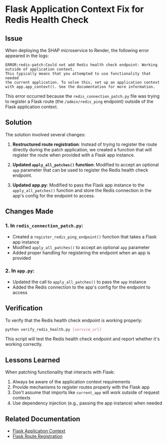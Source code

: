 # Flask Application Context Fix for Redis Health Check

## Issue

When deploying the SHAP microservice to Render, the following error appeared in the logs:

```
ERROR:redis-patch:Could not add Redis health check endpoint: Working outside of application context.
This typically means that you attempted to use functionality that needed
the current application. To solve this, set up an application context
with app.app_context(). See the documentation for more information.
```

This error occurred because the `redis_connection_patch.py` file was trying to register a Flask route (the `/admin/redis_ping` endpoint) outside of the Flask application context.

## Solution

The solution involved several changes:

1. **Restructured route registration**: Instead of trying to register the route directly during the patch application, we created a function that will register the route when provided with a Flask app instance.

2. **Updated `apply_all_patches()` function**: Modified to accept an optional `app` parameter that can be used to register the Redis health check endpoint.

3. **Updated app.py**: Modified to pass the Flask app instance to the `apply_all_patches()` function and store the Redis connection in the app's config for the endpoint to access.

## Changes Made

### 1. In `redis_connection_patch.py`:

- Created a `register_redis_ping_endpoint()` function that takes a Flask app instance
- Modified `apply_all_patches()` to accept an optional `app` parameter
- Added proper handling for registering the endpoint when an app is provided

### 2. In `app.py`:

- Updated the call to `apply_all_patches()` to pass the `app` instance
- Added the Redis connection to the app's config for the endpoint to access

## Verification

To verify that the Redis health check endpoint is working properly:

```bash
python verify_redis_health.py [service_url]
```

This script will test the Redis health check endpoint and report whether it's working correctly.

## Lessons Learned

When patching functionality that interacts with Flask:

1. Always be aware of the application context requirements
2. Provide mechanisms to register routes properly with the Flask app
3. Don't assume that imports like `current_app` will work outside of request contexts
4. Use dependency injection (e.g., passing the app instance) when needed

## Related Documentation

- [Flask Application Context](https://flask.palletsprojects.com/en/2.0.x/appcontext/)
- [Flask Route Registration](https://flask.palletsprojects.com/en/2.0.x/api/#flask.Flask.route)
